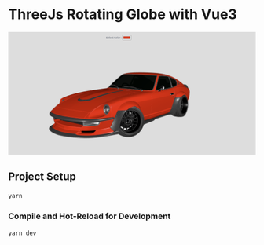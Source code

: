 # ThreeJs Rotating Globe with Vue3

![](https://github.com/NightWiing/threejs-vue3-car-visualizer/blob/main/public/images/carvis.png)

## Project Setup

```sh
yarn
```

### Compile and Hot-Reload for Development

```sh
yarn dev
```
